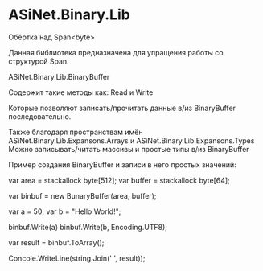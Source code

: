# ASiNet.Binary.Lib
Обёртка над Span&lt;byte>

Данная библиотека предназначена для упращения работы 
со структурой Span. 

ASiNet.Binary.Lib.BinaryBuffer

Содержит такие методы как:
Read и Write

Которые позволяют записать/прочитать данные в/из BinaryBuffer последовательно. 

Также благодаря пространствам имён
ASiNet.Binary.Lib.Expansons.Arrays и
ASiNet.Binary.Lib.Expansons.Types
Можно записывать/читать массивы и простые типы в/из BinaryBuffer

Пример создания BinaryBuffer и записи в него простых значений:

var area = stackallock byte[512];
var buffer = stackallock byte[64];

var binbuf = new BunaryBuffer(area, buffer);

var a = 50;
var b = "Hello World!";

binbuf.Write(a)
binbuf.Write(b, Encoding.UTF8);

var result = binbuf.ToArray();

Concole.WriteLine(string.Join(' ', result));
